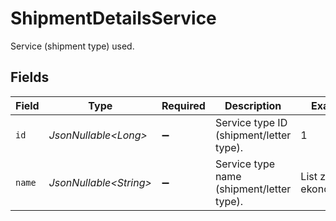 # ShipmentDetailsService

Service (shipment type) used.


## Fields

| Field                                     | Type                                      | Required                                  | Description                               | Example                                   |
| ----------------------------------------- | ----------------------------------------- | ----------------------------------------- | ----------------------------------------- | ----------------------------------------- |
| `id`                                      | *JsonNullable\<Long>*                     | :heavy_minus_sign:                        | Service type ID (shipment/letter type).   | 1                                         |
| `name`                                    | *JsonNullable\<String>*                   | :heavy_minus_sign:                        | Service type name (shipment/letter type). | List zwykły ekonomiczny                   |